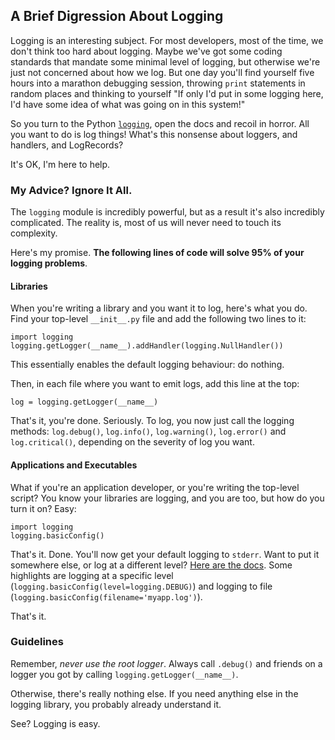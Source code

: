 ## A Brief Digression About Logging

Logging is an interesting subject. For most developers, most of the time, we
don't think too hard about logging. Maybe we've got some coding standards that
mandate some minimal level of logging, but otherwise we're just not concerned
about how we log. But one day you'll find yourself five hours into a marathon
debugging session, throwing `print` statements in random places and thinking to
yourself "If only I'd put in some logging here, I'd have some idea of what was
going on in this system!"

So you turn to the Python
[`logging`](https://docs.python.org/2/library/logging.html), open the docs and
recoil in horror. All you want to do is log things! What's this nonsense about
loggers, and handlers, and LogRecords?

It's OK, I'm here to help.

### My Advice? Ignore It All.

The `logging` module is incredibly powerful, but as a result it's also
incredibly complicated. The reality is, most of us will never need to touch its
complexity.

Here's my promise. **The following lines of code will solve 95% of your logging
problems**.

#### Libraries

When you're writing a library and you want it to log, here's what you do. Find
your top-level `__init__.py` file and add the following two lines to it:

    import logging
    logging.getLogger(__name__).addHandler(logging.NullHandler())

This essentially enables the default logging behaviour: do nothing.

Then, in each file where you want to emit logs, add this line at the top:

    log = logging.getLogger(__name__)

That's it, you're done. Seriously. To log, you now just call the logging
methods: `log.debug()`, `log.info()`, `log.warning()`, `log.error()` and
`log.critical()`, depending on the severity of log you want.

#### Applications and Executables

What if you're an application developer, or you're writing the top-level
script? You know your libraries are logging, and you are too, but how do you
turn it on? Easy:

    import logging
    logging.basicConfig()

That's it. Done. You'll now get your default logging to `stderr`. Want to put
it somewhere else, or log at a different level?
[Here are the docs](https://docs.python.org/2/library/logging.html#logging.basicConfig).
Some highlights are logging at a specific level
(`logging.basicConfig(level=logging.DEBUG)`) and logging to file
(`logging.basicConfig(filename='myapp.log')`).

That's it.

### Guidelines

Remember, _never use the root logger_. Always call `.debug()` and friends on a
logger you got by calling `logging.getLogger(__name__)`.

Otherwise, there's really nothing else. If you need anything else in the
logging library, you probably already understand it.

See? Logging is easy.
